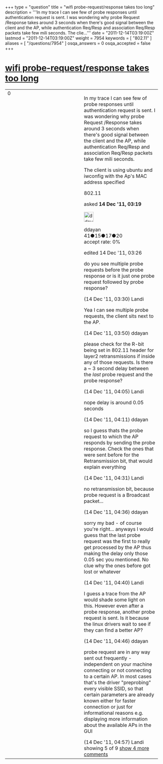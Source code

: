+++
type = "question"
title = "wifi probe-request/response takes too long"
description = '''In my trace I can see few of probe responses until authentication request is sent. I was wondering why probe Request /Response takes around 3 seconds when there&#x27;s good signal between the client and the AP, while authentication Req/Resp and association Req/Resp packets take few mili seconds. The clie...'''
date = "2011-12-14T03:19:00Z"
lastmod = "2011-12-14T03:19:00Z"
weight = 7954
keywords = [ "802.11" ]
aliases = [ "/questions/7954" ]
osqa_answers = 0
osqa_accepted = false
+++

<div class="headNormal">

# [wifi probe-request/response takes too long](/questions/7954/wifi-probe-requestresponse-takes-too-long)

</div>

<div id="main-body">

<div id="askform">

<table id="question-table" style="width:100%;"><colgroup><col style="width: 50%" /><col style="width: 50%" /></colgroup><tbody><tr class="odd"><td style="width: 30px; vertical-align: top"><div class="vote-buttons"><div id="post-7954-score" class="post-score" title="current number of votes">0</div><div id="favorite-count" class="favorite-count"></div></div></td><td><div id="item-right"><div class="question-body"><p>In my trace I can see few of probe responses until authentication request is sent. I was wondering why probe Request /Response takes around 3 seconds when there's good signal between the client and the AP, while authentication Req/Resp and association Req/Resp packets take few mili seconds.</p><p>The client is using ubuntu and iwconfig with the Ap's MAC address specified</p></div><div id="question-tags" class="tags-container tags">802.11</div><div id="question-controls" class="post-controls"></div><div class="post-update-info-container"><div class="post-update-info post-update-info-user"><p>asked <strong>14 Dec '11, 03:19</strong></p><img src="https://secure.gravatar.com/avatar/5d64d21de6598960bf2db61f1ca705cc?s=32&amp;d=identicon&amp;r=g" class="gravatar" width="32" height="32" alt="ddayan&#39;s gravatar image" /><p>ddayan<br />
<span class="score" title="41 reputation points">41</span><span title="15 badges"><span class="badge1">●</span><span class="badgecount">15</span></span><span title="17 badges"><span class="silver">●</span><span class="badgecount">17</span></span><span title="20 badges"><span class="bronze">●</span><span class="badgecount">20</span></span><br />
<span class="accept_rate" title="Rate of the user&#39;s accepted answers">accept rate:</span> <span title="ddayan has no accepted answers">0%</span></p></div><div class="post-update-info post-update-info-edited"><p>edited 14 Dec '11, 03:26</p></div></div><div id="comments-container-7954" class="comments-container"><span id="7956"></span><div id="comment-7956" class="comment"><div id="post-7956-score" class="comment-score"></div><div class="comment-text"><p>do you see multiple probe requests before the probe response or is it just one probe request followed by probe response?</p></div><div id="comment-7956-info" class="comment-info"><span class="comment-age">(14 Dec '11, 03:30)</span> Landi</div></div><span id="7958"></span><div id="comment-7958" class="comment"><div id="post-7958-score" class="comment-score"></div><div class="comment-text"><p>Yea I can see multiple probe requests, the client sits next to the AP.</p></div><div id="comment-7958-info" class="comment-info"><span class="comment-age">(14 Dec '11, 03:50)</span> ddayan</div></div><span id="7960"></span><div id="comment-7960" class="comment"><div id="post-7960-score" class="comment-score"></div><div class="comment-text"><p>please check for the R-bit being set in 802.11 header for layer2 retransmissions if inside any of those requests. Is there a ~ 3 second delay between the <em>last</em> probe request and the probe response?</p></div><div id="comment-7960-info" class="comment-info"><span class="comment-age">(14 Dec '11, 04:05)</span> Landi</div></div><span id="7961"></span><div id="comment-7961" class="comment"><div id="post-7961-score" class="comment-score"></div><div class="comment-text"><p>nope delay is around 0.05 seconds</p></div><div id="comment-7961-info" class="comment-info"><span class="comment-age">(14 Dec '11, 04:11)</span> ddayan</div></div><span id="7962"></span><div id="comment-7962" class="comment"><div id="post-7962-score" class="comment-score"></div><div class="comment-text"><p>so I guess thats the probe request to which the AP responds by sending the probe response. Check the ones that were sent before for the Retransmission bit, that would explain everything</p></div><div id="comment-7962-info" class="comment-info"><span class="comment-age">(14 Dec '11, 04:31)</span> Landi</div></div><span id="7963"></span><div id="comment-7963" class="comment not_top_scorer"><div id="post-7963-score" class="comment-score"></div><div class="comment-text"><p>no retransmission bit, because probe request is a Broadcast packet...</p></div><div id="comment-7963-info" class="comment-info"><span class="comment-age">(14 Dec '11, 04:36)</span> ddayan</div></div><span id="7964"></span><div id="comment-7964" class="comment not_top_scorer"><div id="post-7964-score" class="comment-score"></div><div class="comment-text"><p>sorry my bad - of course you're right... anyways I would guess that the last probe request was the first to really get processed by the AP thus making the delay only those 0.05 sec you mentioned. No clue why the ones before got lost or whatever</p></div><div id="comment-7964-info" class="comment-info"><span class="comment-age">(14 Dec '11, 04:40)</span> Landi</div></div><span id="7965"></span><div id="comment-7965" class="comment not_top_scorer"><div id="post-7965-score" class="comment-score"></div><div class="comment-text"><p>I guess a trace from the AP would shade some light on this. However even after a probe response, another probe request is sent. Is it because the linux drivers wait to see if they can find a better AP?</p></div><div id="comment-7965-info" class="comment-info"><span class="comment-age">(14 Dec '11, 04:46)</span> ddayan</div></div><span id="7966"></span><div id="comment-7966" class="comment not_top_scorer"><div id="post-7966-score" class="comment-score"></div><div class="comment-text"><p>probe request are in any way sent out frequently - independent on your machine connecting or not connecting to a certain AP. In most cases that's the driver "preprobing" every visible SSID, so that certain parameters are already known either for faster connection or just for informational reasons e.g. displaying more information about the available APs in the GUI</p></div><div id="comment-7966-info" class="comment-info"><span class="comment-age">(14 Dec '11, 04:57)</span> Landi</div></div></div><div id="comment-tools-7954" class="comment-tools"><span class="comments-showing"> showing 5 of 9 </span> <a href="#" class="show-all-comments-link">show 4 more comments</a></div><div class="clear"></div><div id="comment-7954-form-container" class="comment-form-container"></div><div class="clear"></div></div></td></tr></tbody></table>

</div>

</div>

